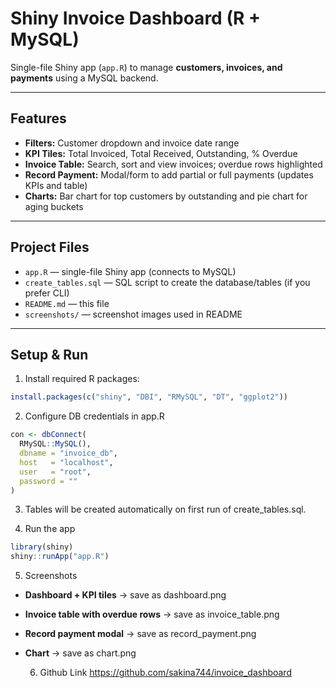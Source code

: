 # Shiny Invoice Dashboard (R + MySQL)

Single-file Shiny app (`app.R`) to manage **customers, invoices, and payments** using a MySQL backend.

---

## Features

- **Filters:** Customer dropdown and invoice date range  
- **KPI Tiles:** Total Invoiced, Total Received, Outstanding, % Overdue  
- **Invoice Table:** Search, sort and view invoices; overdue rows highlighted  
- **Record Payment:** Modal/form to add partial or full payments (updates KPIs and table)  
- **Charts:** Bar chart for top customers by outstanding and pie chart for aging buckets

---

## Project Files

- `app.R` — single-file Shiny app (connects to MySQL)  
- `create_tables.sql` —  SQL script to create the database/tables (if you prefer CLI)  
- `README.md` — this file  
- `screenshots/` — screenshot images used in README

---

## Setup & Run

1. Install required R packages:

```r
install.packages(c("shiny", "DBI", "RMySQL", "DT", "ggplot2"))
```
2. Configure DB credentials in app.R 

```r
con <- dbConnect(
  RMySQL::MySQL(),
  dbname = "invoice_db",
  host   = "localhost",
  user   = "root",
  password = ""
)
```
3. Tables will be created automatically on first run of create_tables.sql.

4. Run the app

```r
library(shiny)
shiny::runApp("app.R")
```

5. Screenshots

- **Dashboard + KPI tiles** → save as dashboard.png

- **Invoice table with overdue rows** → save as invoice_table.png

- **Record payment modal** → save as record_payment.png


- **Chart** → save as chart.png

  6. Github Link
     https://github.com/sakina744/invoice_dashboard
